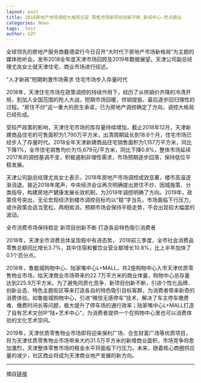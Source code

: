 ```yaml
---
layout: post
title: 2018房地产市场调控大格局已定 零售市场新项目创新不断_新闻中心-奇点商业
categories: News
tags:  Test
author: GZY
---
```


全球领先的房地产服务商戴德梁行今日召开“大时代下房地产市场新格局”为主题的媒体抢听会。发布2018全年度天津市场回顾及2019年数据展望。天津公司副总经理尤岚女士就天津住宅、商业市场进行综述。

“人才新政”短期刺激市场需求 住宅市场步入存量时代

2018年，天津住宅市场在政策调控的持续作用下，经历了从供销价齐降的冷清开局，到加入全国范围的抢人大战，短期市场回暖，供销提振，最后逐步回归理性的过程。“房住不炒”这一重大的民生承诺，已为房地产调控确定了方向，调控大格局已经形成。

受较严政策的影响，天津住宅市场的库存量持续增加，截止2018年12月，天津新建商品住宅的可售面积为1,790万平方米，出清周期延长到18.6个月，住宅市场已经步入了存量时代。2018全年天津新建商品住宅销售面积为1,157万平方米，同比下降1%，全市住宅销售均价为15,679元/平方米，同比下降0.8%，整体市场延续2017年的调控基调不变，积极遏制非理性需求，市场预期逐步回落，保持低位平稳发展。

天津公司副总经理尤岚女士表示，2018年房地产市场调控成效显著，楼市高温逐渐消退。接近2018年尾声，中央经济会议再次明确提出房住不炒、因城施策、分类指导，构建房地产健康发展长效机制，为2019年调控明确了方向。2019年，政策信号突出，无论宏观经济到楼市调控目标均以“稳”字当先，市场面临下行压力，或许政策会适当宽松，两相抵消，预期市场会保持平稳走势，不会出现较大幅度的波动。

全市消费市场保持稳定 新项目创新不断 打造各自特色吸引消费者

2018年，天津全市消费总体呈现稳中有进态势， 2018前三季度，全市社会消费品零售总额同比增长3.7%，其中住宿和餐饮业营业额增长10.8%，比上半年加快了0.1个百分点。

2018年，鲁能城购物中心、陆家嘴中心L+MALL，共2座购物中心入市天津优质零售物业市场，给天津商业市场带来约22.7万平方米的商业体量，购物中心总存量达到225.9万平方米。为了避免同质化竞争，新项目创新不断，引进个性化品牌、创新业态、特色主题街区等来打造各自的特色吸引目标客群，为消费者带来新奇的消费体验。如鲁能城购物中心，引进“微信无感停车”技术，解决了车主停车缴费难、缴费时间长等问题，极大提升了停车场的通行效率；陆家嘴中心L+MALL打造了自有艺术文创IP“陆+艺术中心”，为消费者提供一个在购物中心里也可以消费体验的文化艺术空间。

2019年，天津优质零售物业市场即将迎来保利广场、合生财富广场等优质项目，将为天津优质零售物业市场带来大约31.5万平方米的新增商业面积，市场竞争将愈加激烈，天津整体零售市场的租金水平将面临下行压力。未来，随着核心商圈供应量的减少，社区商业将成为天津商业地产发展的新方向。

*****

摘自[链接](http://tj.iqidian.com/news/hangye/2019_01_15-51841751_0.html)
